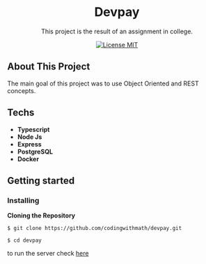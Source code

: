 <h1 align="center">
Devpay
</h1>

<p align="center">This project is the result of an assignment in college.</p>

<p align="center">
  <a href="https://opensource.org/licenses/MIT">
    <img src="https://img.shields.io/badge/License-MIT-blue.svg" alt="License MIT">
  </a>
</p>

## About This Project

The main goal of this project was to use Object Oriented and REST concepts. 

## Techs
- **Typescript**
- **Node Js**
- **Express**
- **PostgreSQL**
- **Docker**
## Getting started

### Installing

**Cloning the Repository**

```
$ git clone https://github.com/codingwithmath/devpay.git

$ cd devpay
```

to run the server check [here](https://github.com/codingwithmath/devpay/tree/master/backend#readme)

